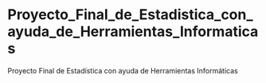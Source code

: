 # Proyecto_Final_de_Estadistica_con_ayuda_de_Herramientas_Informaticas
Proyecto Final de Estadística con ayuda de Herramientas Informáticas
